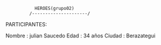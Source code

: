                HEROES(grupo02)
             /---------------------/



PARTICIPANTES:

Nombre   : julian Saucedo
Edad     : 34 años
Ciudad   : Berazategui


